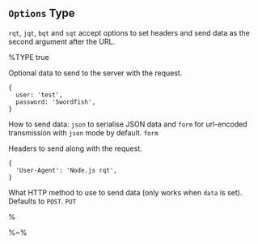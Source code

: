 ## `Options` Type

`rqt`, `jqt`, `bqt` and `sqt` accept options to set headers and send data as the second argument after the URL.

%TYPE true
<p name="data" type="object">
  <d>Optional data to send to the server with the request.</d>
  <e>

```
{
  user: 'test',
  password: 'Swordfish',
}
```
</e>
</p>
<p name="type" type="'form'|'json'">
  <d>How to send data: <code>json</code> to serialise JSON data and <code>form</code> for url-encoded transmission with <code>json</code> mode by default.</d>
  <e><code>form</code></e>
</p>
<p name="headers" type="object">
  <d>Headers to send along with the request.</d>
  <e>

```
{
  'User-Agent': 'Node.js rqt',
}
```
</e>
</p>
<p name="method" type="string">
  <d>What HTTP method to use to send data (only works when <code>data</code> is set). Defaults to <code>POST</code>.</d>
  <e><code>PUT</code></e>
</p>
%

%~%